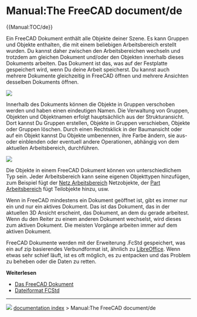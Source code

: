 # Manual:The FreeCAD document/de
{{Manual:TOC/de}}

Ein FreeCAD Dokument enthält alle Objekte deiner Szene. Es kann Gruppen und Objekte enthalten, die mit einem beliebigen Arbeitsbereich erstellt wurden. Du kannst daher zwischen den Arbeitsbereichen wechseln und trotzdem am gleichen Dokument und/oder den Objekten innerhalb dieses Dokuments arbeiten. Das Dokument ist das, was auf der Festplatte gespeichert wird, wenn Du deine Arbeit speicherst. Du kannst auch mehrere Dokumente gleichzeitig in FreeCAD öffnen und mehrere Ansichten desselben Dokuments öffnen.

![](images/Freecad-document-01.jpg )

Innerhalb des Dokuments können die Objekte in Gruppen verschoben werden und haben einen eindeutigen Namen. Die Verwaltung von Gruppen, Objekten und Objektnamen erfolgt hauptsächlich aus der Strukturansicht. Dort kannst Du Gruppen erstellen, Objekte in Gruppen verschieben, Objekte oder Gruppen löschen. Durch einen Rechtsklick in der Baumansicht oder auf ein Objekt kannst Du Objekte umbenennen, ihre Farbe ändern, sie aus- oder einblenden oder eventuell andere Operationen, abhängig von dem aktuellen Arbeitsbereich, durchführen.

![](images/Freecad-document-02.jpg )

Die Objekte in einem FreeCAD Dokument können von unterschiedlichem Typ sein. Jeder Arbeitsbereich kann seine eigenen Objekttypen hinzufügen, zum Beispiel fügt der [Netz Arbeitsbereich](Mesh_Workbench/de.md) Netzobjekte, der [Part Arbeitsbereich](Part_Workbench/de.md) fügt Teilobjekte hinzu, usw.

Wenn in FreeCAD mindestens ein Dokument geöffnet ist, gibt es immer nur ein und nur ein aktives Dokument. Das ist das Dokument, das in der aktuellen 3D Ansicht erscheint, das Dokument, an dem du gerade arbeitest. Wenn du den Reiter zu einem anderen Dokument wechselst, wird dieses zum aktiven Dokument. Die meisten Vorgänge arbeiten immer auf dem aktiven Dokument.

FreeCAD Dokumente werden mit der Erweiterung .FcStd gespeichert, was ein auf zip basierendes Verbundformat ist, ähnlich zu [LibreOffice](https://www.libreoffice.org). Wenn etwas sehr schief läuft, ist es oft möglich, es zu entpacken und das Problem zu beheben oder die Daten zu retten.

**Weiterlesen**

-   [Das FreeCAD Dokument](Document_structure/de.md)
-   [Dateiformat FCStd](File_Format_FCStd/de.md)



---
![](images/Right_arrow.png) [documentation index](../README.md) > Manual:The FreeCAD document/de
